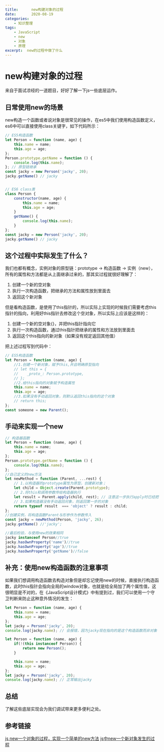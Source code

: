 ```yaml
---
title:      new构建对象的过程
date:       2020-08-19
categories:
    - 知识整理
tags:
    - JavaScript
    - new
    - 对象
    - 原理
excerpt:  new的过程中做了什么
---
```

# new构建对象的过程

来自于面试凉经的一道题目，好好了解一下js一些底层运作。

## 日常使用new的场景

new构造一个函数或者说对象是很常见的操作，在es5中我们使用构造函数定义，es6中可以直接使用class关键字，如下代码所示：

```javascript
// ES5构造函数
let Person = function (name, age) {
    this.name = name;
    this.age = age;
};
Person.prototype.getName = function () {
    console.log(this.name);
}; // 原型链继承
const jacky = new Person('jacky', 20);
jacky.getName() // jacky


// ES6 class类
class Person {
    constructor(name, age) {
        this.name = name;
        this.age = age;
    }
    getName() {
        console.log(this.name);
    }
};
const jacky = new Person('jacky', 20);
jacky.getName() // jacky
```

## 这个过程中实际发生了什么？

我们也都有概念，实例对象的原型链：prototype → 构造函数 → 实例（new），所有的属性和方法都是从上面继承过来的，那其实过程就很好理解了：

1. 创建一个新的空对象
2. 执行一次构造函数，把继承的方法和属性放到里面去
3. 返回这个新对象

但是看构造函数，是使用了this指针的，所以实际上实现的时候我们需要考虑this指针的指向，利用好this指针去修改这个空对象，所以实际上应该是这样的：

1. 创建一个新的空对象{}，并把this指针指向它
2. 执行一次构造函数，通过this指针把继承的属性和方法放到里面去
3. 返回这个this指向的新对象（如果没有规定返回其他值）

把上述过程写到代码中：

```javascript
// ES5构造函数
let Person = function (name, age) {
    //1.创建一个新对象，赋予this,并且明确原型指向
    // let this = {
    //    _proto_: Person.prototype,
    // };
    //2.给this指向的对象赋予构造属性
    this.name = name;
    this.age = age;
    //3.如果没有手动返回对象，则默认返回this指向的这个对象
    // return this;
};
const someone = new Parent();
```

## 手动来实现一个new

```javascript
// 构造器函数
let Person = function (name, age) {
    this.name = name;
    this.age = age;
};
Person.prototype.getName = function () {
    console.log(this.name);
};
//自己定义的new方法
let newMethod = function (Parent, ...rest) {
    // 1.以构造器的prototype属性为原型，创建新对象；
    let child = Object.create(Parent.prototype);
    // 2.将this和调用参数传给构造器执行
    let result = Parent.apply(child, rest); // 注意这一步执行apply时已经把参数传给了child
    // 3.如果构造器没有手动返回对象，则返回第一步的对象
    return typeof result  === 'object' ? result : child;
};
//创建实例，将构造函数Parent与形参作为参数传入
const jacky = newMethod(Person, 'jacky', 26);
jacky.getName() //'jacky';

//最后检验，与使用new的效果相同
jacky instanceof Person//true
jacky.hasOwnProperty('name')//true
jacky.hasOwnProperty('age')//true
jacky.hasOwnProperty('getName')//false
```

## 补充：使用new构造函数的注意事项

如果我们想调用构造函数去构造对象但是却忘记使用new的时候，直接执行构造函数，此时this指针会指向全局的window对象，也就是给全局加了两个属性值，这很明显是不对的，在《JavaScript设计模式》中有提到过，我们可以使用一个守卫判断来防止这种意外情况的发生：

```javascript
let Person = function (name, age) {
    this.name = name;
    this.age = age;
};
let jacky = Person('jacky', 20);
console.log(jacky.name); // 会报错，因为jacky现在指向的是这个构造函数而非对象
```

```javascript
let Person = function (name, age) {
    if(!(this instanceof Person)) {
        return new Person();
    }

    this.name = name;
    this.age = age;
};
let jacky = Person('jacky', 20);
console.log(jacky.name); // 正常输出jacky
```

## 总结

了解这些底层实现会为我们调试带来更多便利之处。

## 参考链接

[js new一个对象的过程，实现一个简单的new方法](https://www.cnblogs.com/echolun/p/10903290.html)
[js中new一个新对象发生的过程](https://blog.csdn.net/Yang_lan1/article/details/89453459)
